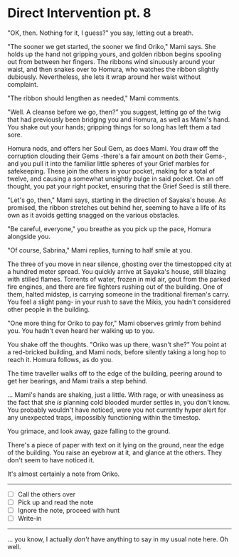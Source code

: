 # Direct Intervention pt. 8

"OK, then. Nothing for it, I guess?" you say, letting out a breath.

"The sooner we get started, the sooner we find Oriko," Mami says. She holds up the hand not gripping yours, and golden ribbon begins spooling out from between her fingers. The ribbons wind sinuously around your waist, and then snakes over to Homura, who watches the ribbon slightly dubiously. Nevertheless, she lets it wrap around her waist without complaint.

"The ribbon should lengthen as needed," Mami comments.

"Well. A cleanse before we go, then?" you suggest, letting go of the twig that had previously been bridging you and Homura, as well as Mami's hand. You shake out your hands; gripping things for so long has left them a tad sore.

Homura nods, and offers her Soul Gem, as does Mami. You draw off the corruption clouding their Gems -there's a fair amount on *both* their Gems-, and you pull it into the familiar little spheres of your Grief marbles for safekeeping. These join the others in your pocket, making for a total of twelve, and causing a somewhat unsightly bulge in said pocket. On an off thought, you pat your right pocket, ensuring that the Grief Seed is still there.

"Let's go, then," Mami says, starting in the direction of Sayaka's house. As promised, the ribbon stretches out behind her, seeming to have a life of its own as it avoids getting snagged on the various obstacles.

"Be careful, everyone," you breathe as you pick up the pace, Homura alongside you.

"Of course, Sabrina," Mami replies, turning to half smile at you.

The three of you move in near silence, ghosting over the timestopped city at a hundred meter spread. You quickly arrive at Sayaka's house, still blazing with stilled flames. Torrents of water, frozen in mid air, gout from the parked fire engines, and there are fire fighters rushing out of the building. One of them, halted midstep, is carrying someone in the traditional fireman's carry. You feel a slight pang- in your rush to save the Mikis, you hadn't considered other people in the building.

"One more thing for Oriko to pay for," Mami observes grimly from behind you. You hadn't even heard her walking up to you.

You shake off the thoughts. "Oriko was up there, wasn't she?" You point at a red-bricked building, and Mami nods, before silently taking a long hop to reach it. Homura follows, as do you.

The time traveller walks off to the edge of the building, peering around to get her bearings, and Mami trails a step behind.

... Mami's hands are shaking, just a little. With rage, or with uneasiness as the fact that she *is* planning cold blooded murder settles in, you don't know. You probably wouldn't have noticed, were you not currently hyper alert for any unexpected traps, impossibly functioning within the timestop.

You grimace, and look away, gaze falling to the ground.

There's a piece of paper with text on it lying on the ground, near the edge of the building. You raise an eyebrow at it, and glance at the others. They don't seem to have noticed it.

It's almost certainly a note from Oriko.

---

- [ ] Call the others over
- [ ] Pick up and read the note
- [ ] Ignore the note, proceed with hunt
- [ ] Write-in

---

... you know, I actually *don't* have anything to say in my usual note here. Oh well.
